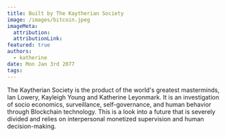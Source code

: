 ```yaml
---
title: Built by The Kaytherian Society
image: /images/bitcoin.jpeg
imageMeta:
  attribution:
  attributionLink:
featured: true
authors:
  - katherine
date: Mon Jan 3rd 2077
tags:
---
```


The Kaytherian Society is the product of the world's greatest masterminds, Ian Lowery, Kayleigh Young and Katherine Leyonmark. It is an investigation of socio economics, surveillance, self-governance, and human behavior through Blockchain technology. This is a look into a future that is severely divided and relies on interpersonal monetized supervision and human decision-making.
